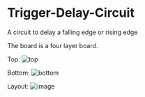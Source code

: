 # Trigger-Delay-Circuit
A circuit to delay a falling edge or rising edge

The board is a four layer board.

Top:
![top](https://user-images.githubusercontent.com/103216308/195992954-642c3134-2152-45e3-b8ef-286771f7058a.jpg)

Bottom:
![bottom](https://user-images.githubusercontent.com/103216308/195992952-283276b8-5f5d-42bd-936e-ef31f010a9aa.jpg)

Layout:
![image](https://user-images.githubusercontent.com/103216308/195992772-4d2fb8f6-c37f-4b45-8169-0c4564a505bd.png)
